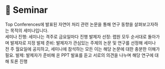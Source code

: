 📃 Seminar
===========
Top Conferences에 발표된 자연어 처리 관련 논문을 통해 연구 동향을 살펴보고자하는 목적의 세미나입니다.
<br>
세미나 진행: 세미나는 격주로 금요일마다 진행
발제자 선정: 랩원 모두 순서대로 돌아가며 발제자로 지정
발제 준비: 발제자가 관심있는 주제의 논문 및 연구를 선정해 세미나 전 주 월요일에 공지하고, 세미나에 참석하는 모든 이는 해당 논문에 대한 충분한 이해가 필요.
발제: 발제자가 준비해 온 PPT 발표를 듣고 서로의 의견을 나누며 해당 연구에 대해 토론 진행
